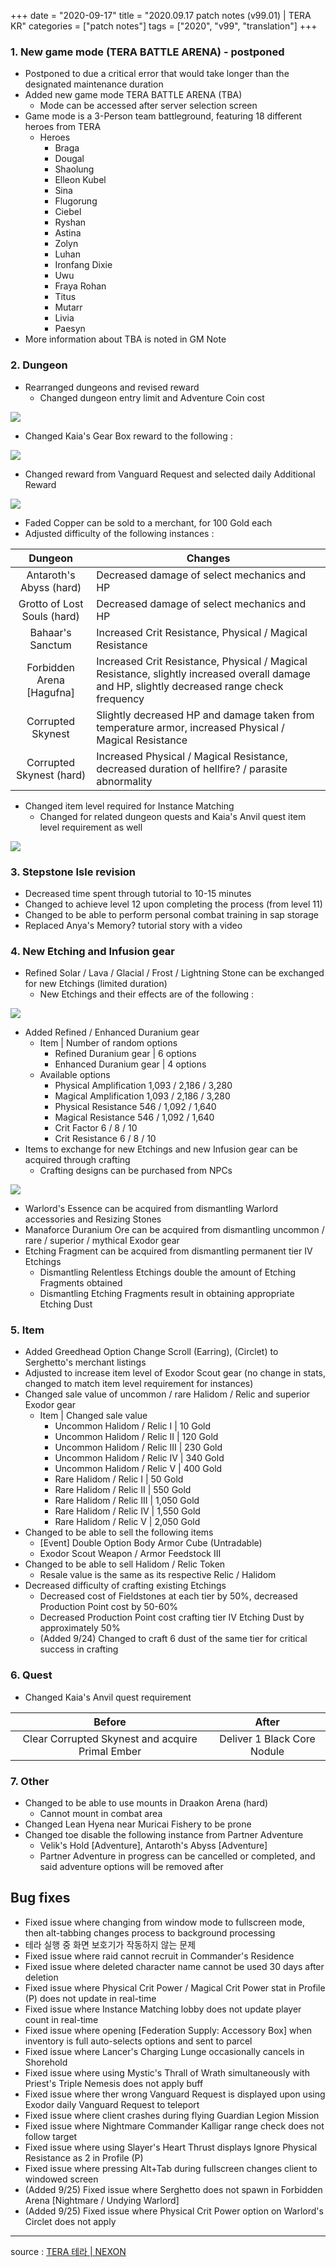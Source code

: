 +++
date = "2020-09-17"
title = "2020.09.17 patch notes (v99.01) | TERA KR"
categories = ["patch notes"]
tags = ["2020", "v99", "translation"]
+++

### 1. New game mode (TERA BATTLE ARENA) - postponed
- Postponed to due a critical error that would take longer than the designated maintenance duration
- Added new game mode TERA BATTLE ARENA (TBA)
  - Mode can be accessed after server selection screen
- Game mode is a 3-Person team battleground, featuring 18 different heroes from TERA
  - Heroes
    - Braga
    - Dougal
    - Shaolung
    - Elleon Kubel
    - Sina
    - Flugorung
    - Ciebel
    - Ryshan
    - Astina
    - Zolyn
    - Luhan
    - Ironfang Dixie 
    - Uwu
    - Fraya Rohan
    - Titus
    - Mutarr
    - Livia
    - Paesyn
- More information about TBA is noted in GM Note

### 2. Dungeon
- Rearranged dungeons and revised reward
  - Changed dungeon entry limit and Adventure Coin cost

![](/images/patch/v99-01_1_en.png)

  - Changed Kaia's Gear Box reward to the following :

![](/images/patch/v99-01_2_en.png)

  - Changed reward from Vanguard Request and selected daily Additional Reward

![](/images/patch/v99-01_3_en.png)

  - Faded Copper can be sold to a merchant, for 100 Gold each
- Adjusted difficulty of the following instances :

| Dungeon | Changes |
| :-: | - |
| Antaroth's Abyss (hard) | Decreased damage of select mechanics and HP |
| Grotto of Lost Souls (hard) | Decreased damage of select mechanics and HP |
| Bahaar's Sanctum | Increased Crit Resistance, Physical / Magical Resistance |
| Forbidden Arena [Hagufna] | Increased Crit Resistance, Physical / Magical Resistance, slightly increased overall damage and HP, slightly decreased range check frequency |
| Corrupted Skynest | Slightly decreased HP and damage taken from temperature armor, increased Physical / Magical Resistance |
| Corrupted Skynest (hard) | Increased Physical / Magical Resistance, decreased duration of hellfire? / parasite abnormality |

- Changed item level required for Instance Matching
  - Changed for related dungeon quests and Kaia's Anvil quest item level requirement as well

![](/images/patch/v99-01_4_en.png)

### 3. Stepstone Isle revision
- Decreased time spent through tutorial to 10-15 minutes
- Changed to achieve level 12 upon completing the process (from level 11)
- Changed to be able to perform personal combat training in sap storage
- Replaced Anya's Memory? tutorial story with a video

### 4. New Etching and Infusion gear
- Refined Solar / Lava / Glacial / Frost / Lightning Stone can be exchanged for new Etchings (limited duration)
  - New Etchings and their effects are of the following :

![](/images/patch/v99-01_5_en.png)

- Added Refined / Enhanced Duranium gear
  - Item | Number of random options
    - Refined Duranium gear | 6 options
    - Enhanced Duranium gear | 4 options
  - Available options
    - Physical Amplification 1,093 / 2,186 / 3,280
    - Magical Amplification 1,093 / 2,186 / 3,280
    - Physical Resistance 546 / 1,092 / 1,640
    - Magical Resistance 546 / 1,092 / 1,640
    - Crit Factor 6 / 8 / 10
    - Crit Resistance 6 / 8 / 10
- Items to exchange for new Etchings and new Infusion gear can be acquired through crafting
  - Crafting designs can be purchased from NPCs

![](/images/patch/v99-01_6_en.png)

  - Warlord's Essence can be acquired from dismantling Warlord accessories and Resizing Stones
  - Manaforce Duranium Ore can be acquired from dismantling uncommon / rare / superior / mythical Exodor gear
  - Etching Fragment can be acquired from dismantling permanent tier IV Etchings
    - Dismantling Relentless Etchings double the amount of Etching Fragments obtained
    - Dismantling Etching Fragments result in obtaining appropriate Etching Dust

### 5. Item
- Added Greedhead Option Change Scroll (Earring), (Circlet) to Serghetto's merchant listings
- Adjusted to increase item level of Exodor Scout gear (no change in stats, changed to match item level requirement for instances)
- Changed sale value of uncommon / rare Halidom / Relic and superior Exodor gear
  - Item | Changed sale value
    - Uncommon Halidom / Relic I | 10 Gold
    - Uncommon Halidom / Relic II | 120 Gold
    - Uncommon Halidom / Relic III | 230 Gold
    - Uncommon Halidom / Relic IV | 340 Gold
    - Uncommon Halidom / Relic V | 400 Gold
    - Rare Halidom / Relic I | 50 Gold
    - Rare Halidom / Relic II | 550 Gold
    - Rare Halidom / Relic III | 1,050 Gold
    - Rare Halidom / Relic IV | 1,550 Gold
    - Rare Halidom / Relic V | 2,050 Gold
- Changed to be able to sell the following items
  - [Event] Double Option Body Armor Cube (Untradable)
  - Exodor Scout Weapon / Armor Feedstock III
- Changed to be able to sell Halidom / Relic Token
  - Resale value is the same as its respective Relic / Halidom
- Decreased difficulty of crafting existing Etchings
  - Decreased cost of Fieldstones at each tier by 50%, decreased Production Point cost by 50-60%
  - Decreased Production Point cost crafting tier IV Etching Dust by approximately 50%
  - (Added 9/24) Changed to craft 6 dust of the same tier for critical success in crafting

### 6. Quest
- Changed Kaia's Anvil quest requirement

| Before | After |
| :-: | :-: |
| Clear Corrupted Skynest and acquire Primal Ember | Deliver 1 Black Core Nodule |

### 7. Other
- Changed to be able to use mounts in Draakon Arena (hard)
  - Cannot mount in combat area
- Changed Lean Hyena near Muricai Fishery to be prone
- Changed toe disable the following instance from Partner Adventure
  - Velik's Hold [Adventure], Antaroth's Abyss [Adventure]
  - Partner Adventure in progress can be cancelled or completed, and said adventure options will be removed after

## Bug fixes

- Fixed issue where changing from window mode to fullscreen mode, then alt-tabbing changes process to background processing
- 테라 실행 중 화면 보호기가 작동하지 않는 문제
- Fixed issue where raid cannot recruit in Commander's Residence
- Fixed issue where deleted character name cannot be used 30 days after deletion
- Fixed issue where Physical Crit Power / Magical Crit Power stat in Profile (P) does not update in real-time
- Fixed issue where Instance Matching lobby does not update player count in real-time
- Fixed issue where opening [Federation Supply: Accessory Box] when inventory is full auto-selects options and sent to parcel
- Fixed issue where Lancer's Charging Lunge occasionally cancels in Shorehold
- Fixed issue where using Mystic's Thrall of Wrath simultaneously with Priest's Triple Nemesis does not apply buff
- Fixed issue where ther wrong Vanguard Request is displayed upon using Exodor daily Vanguard Request to teleport
- Fixed issue where client crashes during flying Guardian Legion Mission
- Fixed issue where Nightmare Commander Kalligar range check does not follow target
- Fixed issue where using Slayer's Heart Thrust displays Ignore Physical Resistance as 2 in Profile (P)
- Fixed issue where pressing Alt+Tab during fullscreen changes client to windowed screen
- (Added 9/25) Fixed issue where Serghetto does not spawn in Forbidden Arena [Nightmare / Undying Warlord]
- (Added 9/25) Fixed issue where Physical Crit Power option on Warlord's Circlet does not apply

----

source : [TERA 테라 | NEXON](http://tera.nexon.com/news/update/view.aspx?n4articlesn=449)
